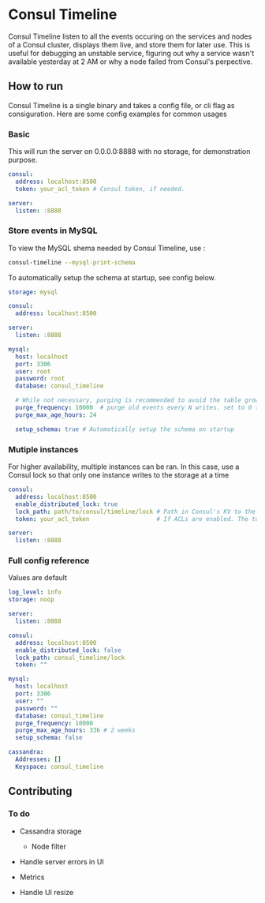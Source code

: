 # Consul Timeline

Consul Timeline listen to all the events occuring on the services and nodes of a Consul cluster, displays them live, and store them for later use.
This is useful for debugging an unstable service, figuring out why a service wasn't available yesterday at 2 AM or why a node failed from Consul's perpective.

## How to run

Consul Timeline is a single binary and takes a config file, or cli flag as consiguration.
Here are some config examples for common usages

### Basic

This will run the server on 0.0.0.0:8888 with no storage, for demonstration purpose.

```yaml
consul:
  address: localhost:8500
  token: your_acl_token # Consul token, if needed.

server:
  listen: :8888
```


### Store events in MySQL

To view the MySQL shema needed by Consul Timeline, use :
```bash
consul-timeline --mysql-print-schema
```

To automatically setup the schema at startup, see config below.

```yaml
storage: mysql

consul:
  address: localhost:8500

server:
  listen: :8888

mysql:
  host: localhost
  port: 3306
  user: root
  password: root
  database: consul_timeline

  # While not necessary, purging is recommended to avoid the table growing indefinitely
  purge_frequency: 10000  # purge old events every N writes. set to 0 to disable
  purge_max_age_hours: 24

  setup_schema: true # Automatically setup the schema on startup
```


### Mutiple instances

For higher availability, multiple instances can be ran. In this case, use a Consul lock so that only one instance writes to the storage at a time

```yaml
consul:
  address: localhost:8500
  enable_distributed_lock: true
  lock_path: path/to/consul/timeline/lock # Path in Consul's KV to the lock, defaults to 'consul_timeline/lock'
  token: your_acl_token                   # If ACLs are enabled. The token needs 'session' write, as kv write to the path of the lock

server:
  listen: :8888
```

### Full config reference

Values are default

```yaml
log_level: info
storage: noop

server:
  listen: :8888

consul:
  address: localhost:8500
  enable_distributed_lock: false
  lock_path: consul_timeline/lock
  token: ""

mysql:
  host: localhost
  port: 3306
  user: ""
  password: ""
  database: consul_timeline
  purge_frequency: 10000
  purge_max_age_hours: 336 # 2 weeks
  setup_schema: false

cassandra:
  Addresses: []
  Keyspace: consul_timeline

```

## Contributing

### To do

* Cassandra storage
  * Node filter

* Handle server errors in UI

* Metrics
* Handle UI resize

